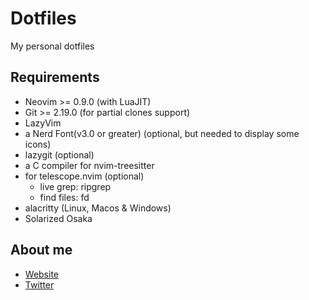 # Dotfiles
My personal dotfiles

## Requirements
- Neovim >= 0.9.0 (with LuaJIT)
- Git >= 2.19.0 (for partial clones support)
- LazyVim
- a Nerd Font(v3.0 or greater) (optional, but needed to display some icons)
- lazygit (optional)
- a C compiler for nvim-treesitter
- for telescope.nvim (optional)
  - live grep: ripgrep
  - find files: fd
- alacritty (Linux, Macos & Windows)
- Solarized Osaka

## About me
- [Website](https://jfamoukset.info)
- [Twitter](https://twitter.com/jfamoukset)
